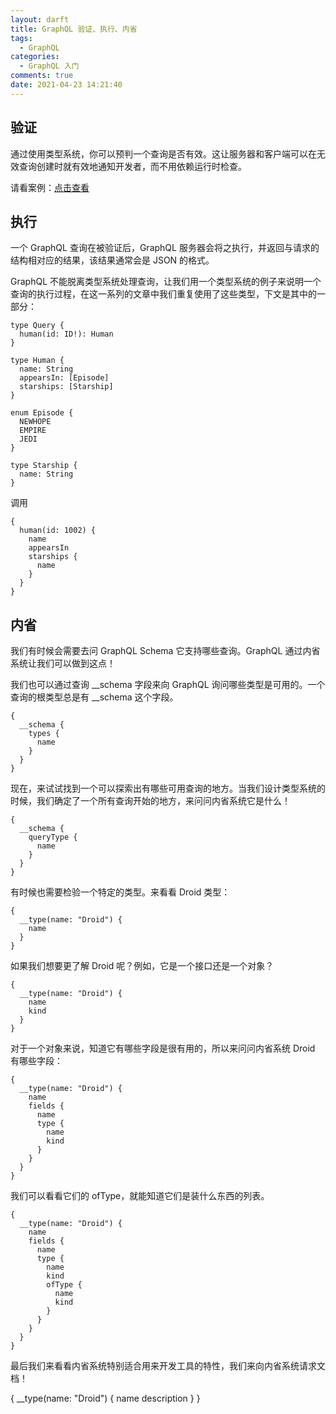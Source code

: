 ```yaml
---
layout: darft
title: GraphQL 验证、执行、内省
tags:
  - GraphQL
categories:
  - GraphQL 入门
comments: true
date: 2021-04-23 14:21:40
---
```



## 验证

通过使用类型系统，你可以预判一个查询是否有效。这让服务器和客户端可以在无效查询创建时就有效地通知开发者，而不用依赖运行时检查。

请看案例：[点击查看](https://github.com/graphql/graphql-js/blob/main/src/__tests__/starWarsValidation-test.js)


## 执行

一个 GraphQL 查询在被验证后，GraphQL 服务器会将之执行，并返回与请求的结构相对应的结果，该结果通常会是 JSON 的格式。

GraphQL 不能脱离类型系统处理查询，让我们用一个类型系统的例子来说明一个查询的执行过程，在这一系列的文章中我们重复使用了这些类型，下文是其中的一部分：

```
type Query {
  human(id: ID!): Human
}

type Human {
  name: String
  appearsIn: [Episode]
  starships: [Starship]
}

enum Episode {
  NEWHOPE
  EMPIRE
  JEDI
}

type Starship {
  name: String
}
```

调用

```
{
  human(id: 1002) {
    name
    appearsIn
    starships {
      name
    }
  }
}
```

## 内省

我们有时候会需要去问 GraphQL Schema 它支持哪些查询。GraphQL 通过内省系统让我们可以做到这点！

我们也可以通过查询 __schema 字段来向 GraphQL 询问哪些类型是可用的。一个查询的根类型总是有 __schema 这个字段。

```
{
  __schema {
    types {
      name
    }
  }
}
```
现在，来试试找到一个可以探索出有哪些可用查询的地方。当我们设计类型系统的时候，我们确定了一个所有查询开始的地方，来问问内省系统它是什么！

```
{
  __schema {
    queryType {
      name
    }
  }
}
```

有时候也需要检验一个特定的类型。来看看 Droid 类型：

```
{
  __type(name: "Droid") {
    name
  }
}
```

如果我们想要更了解 Droid 呢？例如，它是一个接口还是一个对象？

```
{
  __type(name: "Droid") {
    name
    kind
  }
}
```

对于一个对象来说，知道它有哪些字段是很有用的，所以来问问内省系统 Droid 有哪些字段：

```
{
  __type(name: "Droid") {
    name
    fields {
      name
      type {
        name
        kind
      }
    }
  }
}

```

我们可以看看它们的 ofType，就能知道它们是装什么东西的列表。

```
{
  __type(name: "Droid") {
    name
    fields {
      name
      type {
        name
        kind
        ofType {
          name
          kind
        }
      }
    }
  }
}
```

最后我们来看看内省系统特别适合用来开发工具的特性，我们来向内省系统请求文档！

{
  __type(name: "Droid") {
    name
    description
  }
}